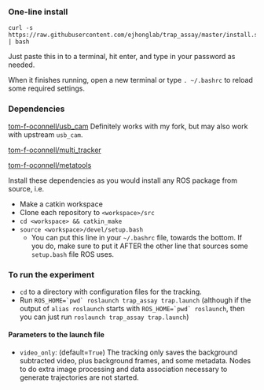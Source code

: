 
### One-line install
```
curl -s https://raw.githubusercontent.com/ejhonglab/trap_assay/master/install.sh | bash
```
Just paste this in to a terminal, hit enter, and type in your password as needed.

When it finishes running, open a new terminal or type `. ~/.bashrc` to reload
some required settings.

### Dependencies

[tom-f-oconnell/usb_cam](https://github.com/tom-f-oconnell/usb_cam)
Definitely works with my fork, but may also work with upstream `usb_cam`.

[tom-f-oconnell/multi_tracker](https://github.com/tom-f-oconnell/multi_tracker)

[tom-f-oconnell/metatools](https://github.com/tom-f-oconnell/metatools)


Install these dependencies as you would install any ROS package from source, i.e.

- Make a catkin workspace
- Clone each repository to `<workspace>/src`
- `cd <workspace> && catkin_make`
- `source <workspace>/devel/setup.bash`
	- You can put this line in your `~/.bashrc` file, towards the bottom. If you do, make sure to put it AFTER the other line that sources some `setup.bash` file ROS uses.

### To run the experiment

- `cd` to a directory with configuration files for the tracking.
- Run ```ROS_HOME=`pwd` roslaunch trap_assay trap.launch```
  (although if the output of `alias roslaunch` starts with 
  ```ROS_HOME=`pwd` roslaunch```, then you can just run 
  ```roslaunch trap_assay trap.launch```)

#### Parameters to the launch file

- `video_only`: (default=`True`) The tracking only saves the background subtracted video, plus background frames, and some metadata. Nodes to do extra image processing and data association necessary to generate trajectories are not started.

